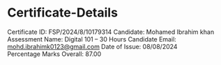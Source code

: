 # Certificate-Details
Certificate ID: FSP/2024/8/10179314
Candidate: Mohamed Ibrahim khan 
Assessment Name: Digital 101 – 30 Hours  Candidate Email: mohd.ibrahimk0123@gmail.com
Date of Issue: 08/08/2024  
Percentage Marks Overall: 87.00
